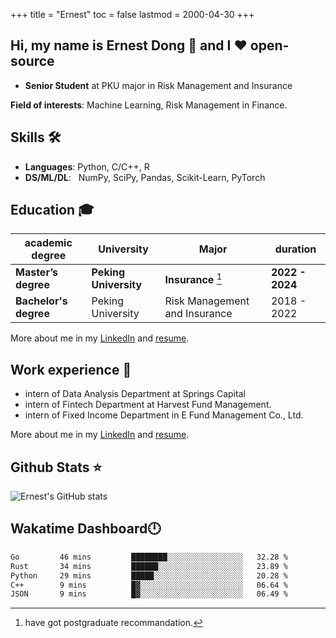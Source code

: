 +++
title = "Ernest"
toc = false
lastmod = 2000-04-30
+++

## Hi, my name is Ernest Dong 👋 and I ❤️ open-source

- **Senior Student** at PKU major in Risk Management and Insurance

**Field of interests**: Machine Learning, Risk Management in Finance.

## Skills 🛠️

- **Languages**:        Python, C/C++, R
- **DS/ML/DL**: &nbsp;  NumPy, SciPy, Pandas, Scikit-Learn, PyTorch

## Education 🎓

| academic degree       | University            | Major                         | duration        |
| --------------------- | --------------------- | ----------------------------- | --------------- |
| **Master’s degree**   | **Peking University** | **Insurance** [^1]            | **2022 - 2024** |
| **Bachelor's degree** | Peking University     | Risk Management and Insurance | 2018 - 2022     |

More about me in my [LinkedIn](https://www.linkedin.com/in/晨阳-董-918ab41b4/) and [resume](../files/resume.pdf).

## Work experience 👔

- intern of Data Analysis Department at Springs Capital
- intern of Fintech Department at Harvest Fund Management.
- intern of Fixed Income Department in E Fund Management Co., Ltd.

More about me in my [LinkedIn](https://www.linkedin.com/in/晨阳-董-918ab41b4/) and [resume](./files/resume.pdf).

## Github Stats ⭐

![Ernest's GitHub stats](https://github-readme-stats.vercel.app/api?username=ErnestDong&show_icons=true)

## Wakatime Dashboard🕛

<!--START_SECTION:waka-->

```txt
Go         46 mins         ████████░░░░░░░░░░░░░░░░░   32.28 %
Rust       34 mins         ██████░░░░░░░░░░░░░░░░░░░   23.89 %
Python     29 mins         █████░░░░░░░░░░░░░░░░░░░░   20.28 %
C++        9 mins          █▓░░░░░░░░░░░░░░░░░░░░░░░   06.64 %
JSON       9 mins          █▓░░░░░░░░░░░░░░░░░░░░░░░   06.49 %
```

<!--END_SECTION:waka-->

[^1]: have got postgraduate recommandation.
